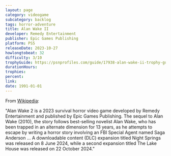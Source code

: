 ```yaml
---
layout: page
category: videogame
subcategory: backlog
tags: horror-adventure
title: Alan Wake II
developer: Remedy Entertainment
publisher: Epic Games Publishing
platform: PS5
releaseDate: 2023-10-27
howlongtobeat: 32
difficulty: 3/10
trophyGuide: https://psnprofiles.com/guide/17938-alan-wake-ii-trophy-guide
durationHours:
trophies:
percent:
link:
date: 1991-01-01
---
```


From [Wikipedia](https://en.wikipedia.org/wiki/Alan_Wake_2):

"Alan Wake 2 is a 2023 survival horror video game developed by Remedy Entertainment and published by Epic Games Publishing. The sequel to Alan Wake (2010), the story follows best-selling novelist Alan Wake, who has been trapped in an alternate dimension for 13 years, as he attempts to escape by writing a horror story involving an FBI Special Agent named Saga Anderson ... A downloadable content (DLC) expansion titled Night Springs was released on 8 June 2024, while a second expansion titled The Lake House was released on 22 October 2024."
